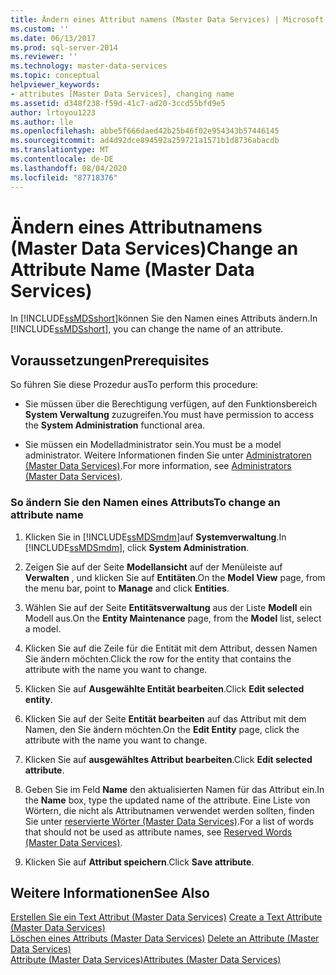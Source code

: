 ```yaml
---
title: Ändern eines Attribut namens (Master Data Services) | Microsoft-Dokumentation
ms.custom: ''
ms.date: 06/13/2017
ms.prod: sql-server-2014
ms.reviewer: ''
ms.technology: master-data-services
ms.topic: conceptual
helpviewer_keywords:
- attributes [Master Data Services], changing name
ms.assetid: d348f238-f59d-41c7-ad20-3ccd55bfd9e5
author: lrtoyou1223
ms.author: lle
ms.openlocfilehash: abbe5f666daed42b25b46f02e954343b57446145
ms.sourcegitcommit: ad4d92dce894592a259721a1571b1d8736abacdb
ms.translationtype: MT
ms.contentlocale: de-DE
ms.lasthandoff: 08/04/2020
ms.locfileid: "87718376"
---
```

# <a name="change-an-attribute-name-master-data-services"></a><span data-ttu-id="7d0de-102">Ändern eines Attributnamens (Master Data Services)</span><span class="sxs-lookup"><span data-stu-id="7d0de-102">Change an Attribute Name (Master Data Services)</span></span>
  <span data-ttu-id="7d0de-103">In [!INCLUDE[ssMDSshort](../includes/ssmdsshort-md.md)]können Sie den Namen eines Attributs ändern.</span><span class="sxs-lookup"><span data-stu-id="7d0de-103">In [!INCLUDE[ssMDSshort](../includes/ssmdsshort-md.md)], you can change the name of an attribute.</span></span>  
  
## <a name="prerequisites"></a><span data-ttu-id="7d0de-104">Voraussetzungen</span><span class="sxs-lookup"><span data-stu-id="7d0de-104">Prerequisites</span></span>  
 <span data-ttu-id="7d0de-105">So führen Sie diese Prozedur aus</span><span class="sxs-lookup"><span data-stu-id="7d0de-105">To perform this procedure:</span></span>  
  
-   <span data-ttu-id="7d0de-106">Sie müssen über die Berechtigung verfügen, auf den Funktionsbereich **System Verwaltung** zuzugreifen.</span><span class="sxs-lookup"><span data-stu-id="7d0de-106">You must have permission to access the **System Administration** functional area.</span></span>  
  
-   <span data-ttu-id="7d0de-107">Sie müssen ein Modelladministrator sein.</span><span class="sxs-lookup"><span data-stu-id="7d0de-107">You must be a model administrator.</span></span> <span data-ttu-id="7d0de-108">Weitere Informationen finden Sie unter [Administratoren &#40;Master Data Services&#41;](administrators-master-data-services.md).</span><span class="sxs-lookup"><span data-stu-id="7d0de-108">For more information, see [Administrators &#40;Master Data Services&#41;](administrators-master-data-services.md).</span></span>  
  
### <a name="to-change-an-attribute-name"></a><span data-ttu-id="7d0de-109">So ändern Sie den Namen eines Attributs</span><span class="sxs-lookup"><span data-stu-id="7d0de-109">To change an attribute name</span></span>  
  
1.  <span data-ttu-id="7d0de-110">Klicken Sie in [!INCLUDE[ssMDSmdm](../includes/ssmdsmdm-md.md)]auf **Systemverwaltung**.</span><span class="sxs-lookup"><span data-stu-id="7d0de-110">In [!INCLUDE[ssMDSmdm](../includes/ssmdsmdm-md.md)], click **System Administration**.</span></span>  
  
2.  <span data-ttu-id="7d0de-111">Zeigen Sie auf der Seite **Modellansicht** auf der Menüleiste auf **Verwalten** , und klicken Sie auf **Entitäten**.</span><span class="sxs-lookup"><span data-stu-id="7d0de-111">On the **Model View** page, from the menu bar, point to **Manage** and click **Entities**.</span></span>  
  
3.  <span data-ttu-id="7d0de-112">Wählen Sie auf der Seite **Entitätsverwaltung** aus der Liste **Modell** ein Modell aus.</span><span class="sxs-lookup"><span data-stu-id="7d0de-112">On the **Entity Maintenance** page, from the **Model** list, select a model.</span></span>  
  
4.  <span data-ttu-id="7d0de-113">Klicken Sie auf die Zeile für die Entität mit dem Attribut, dessen Namen Sie ändern möchten.</span><span class="sxs-lookup"><span data-stu-id="7d0de-113">Click the row for the entity that contains the attribute with the name you want to change.</span></span>  
  
5.  <span data-ttu-id="7d0de-114">Klicken Sie auf **Ausgewählte Entität bearbeiten**.</span><span class="sxs-lookup"><span data-stu-id="7d0de-114">Click **Edit selected entity**.</span></span>  
  
6.  <span data-ttu-id="7d0de-115">Klicken Sie auf der Seite **Entität bearbeiten** auf das Attribut mit dem Namen, den Sie ändern möchten.</span><span class="sxs-lookup"><span data-stu-id="7d0de-115">On the **Edit Entity** page, click the attribute with the name you want to change.</span></span>  
  
7.  <span data-ttu-id="7d0de-116">Klicken Sie auf **ausgewähltes Attribut bearbeiten**.</span><span class="sxs-lookup"><span data-stu-id="7d0de-116">Click **Edit selected attribute**.</span></span>  
  
8.  <span data-ttu-id="7d0de-117">Geben Sie im Feld **Name** den aktualisierten Namen für das Attribut ein.</span><span class="sxs-lookup"><span data-stu-id="7d0de-117">In the **Name** box, type the updated name of the attribute.</span></span> <span data-ttu-id="7d0de-118">Eine Liste von Wörtern, die nicht als Attributnamen verwendet werden sollten, finden Sie unter [reservierte Wörter &#40;Master Data Services&#41;](reserved-words-master-data-services.md).</span><span class="sxs-lookup"><span data-stu-id="7d0de-118">For a list of words that should not be used as attribute names, see [Reserved Words &#40;Master Data Services&#41;](reserved-words-master-data-services.md).</span></span>  
  
9. <span data-ttu-id="7d0de-119">Klicken Sie auf **Attribut speichern**.</span><span class="sxs-lookup"><span data-stu-id="7d0de-119">Click **Save attribute**.</span></span>  
  
## <a name="see-also"></a><span data-ttu-id="7d0de-120">Weitere Informationen</span><span class="sxs-lookup"><span data-stu-id="7d0de-120">See Also</span></span>  
 <span data-ttu-id="7d0de-121">[Erstellen Sie ein Text Attribut &#40;Master Data Services&#41;](create-a-text-attribute-master-data-services.md) </span><span class="sxs-lookup"><span data-stu-id="7d0de-121">[Create a Text Attribute &#40;Master Data Services&#41;](create-a-text-attribute-master-data-services.md) </span></span>  
 <span data-ttu-id="7d0de-122">[Löschen eines Attributs &#40;Master Data Services&#41;](delete-an-attribute-master-data-services.md) </span><span class="sxs-lookup"><span data-stu-id="7d0de-122">[Delete an Attribute &#40;Master Data Services&#41;](delete-an-attribute-master-data-services.md) </span></span>  
 [<span data-ttu-id="7d0de-123">Attribute &#40;Master Data Services&#41;</span><span class="sxs-lookup"><span data-stu-id="7d0de-123">Attributes &#40;Master Data Services&#41;</span></span>](attributes-master-data-services.md)  
  
  
